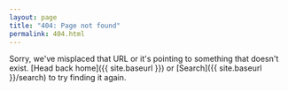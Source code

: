 ```yaml
---
layout: page
title: "404: Page not found"
permalink: 404.html
---
```


Sorry, we've misplaced that URL or it's pointing to something that doesn't exist.
[Head back home]({{ site.baseurl }}) or [Search]({{ site.baseurl }}/search) to try finding it again.
